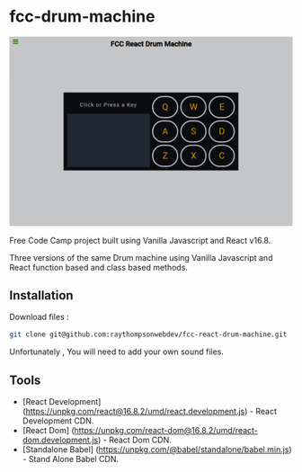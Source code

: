 
# fcc-drum-machine

![Free CodeCamp Drum Machine](/assets/fcc-drum-machine.png)

Free Code Camp project built using Vanilla Javascript and React v16.8.

Three versions of the same Drum machine using Vanilla Javascript and React function based and class based methods.


## Installation

Download files : 

```sh
git clone git@github.com:raythompsonwebdev/fcc-react-drum-machine.git
```

Unfortunately , You will need to add your own sound files.


## Tools

- [React Development] (https://unpkg.com/react@16.8.2/umd/react.development.js)  -  React Development CDN.
- [React Dom] (https://unpkg.com/react-dom@16.8.2/umd/react-dom.development.js) - React Dom CDN.
- [Standalone Babel] (https://unpkg.com/@babel/standalone/babel.min.js) - Stand Alone Babel CDN. 


